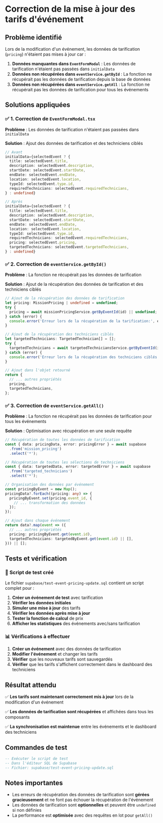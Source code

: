 # Correction de la mise à jour des tarifs d'événement

## Problème identifié

Lors de la modification d'un événement, les données de tarification (`pricing`) n'étaient pas mises à jour car :

1. **Données manquantes dans `EventFormModal`** : Les données de tarification n'étaient pas passées dans `initialData`
2. **Données non récupérées dans `eventService.getById`** : La fonction ne récupérait pas les données de tarification depuis la base de données
3. **Données non récupérées dans `eventService.getAll`** : La fonction ne récupérait pas les données de tarification pour tous les événements

## Solutions appliquées

### ✅ **1. Correction de `EventFormModal.tsx`**

**Problème** : Les données de tarification n'étaient pas passées dans `initialData`

**Solution** : Ajout des données de tarification et des techniciens ciblés

```typescript
// Avant
initialData={selectedEvent ? {
  title: selectedEvent.title,
  description: selectedEvent.description,
  startDate: selectedEvent.startDate,
  endDate: selectedEvent.endDate,
  location: selectedEvent.location,
  typeId: selectedEvent.type.id,
  requiredTechnicians: selectedEvent.requiredTechnicians,
} : undefined}

// Après
initialData={selectedEvent ? {
  title: selectedEvent.title,
  description: selectedEvent.description,
  startDate: selectedEvent.startDate,
  endDate: selectedEvent.endDate,
  location: selectedEvent.location,
  typeId: selectedEvent.type.id,
  requiredTechnicians: selectedEvent.requiredTechnicians,
  pricing: selectedEvent.pricing,
  targetedTechnicians: selectedEvent.targetedTechnicians,
} : undefined}
```

### ✅ **2. Correction de `eventService.getById()`**

**Problème** : La fonction ne récupérait pas les données de tarification

**Solution** : Ajout de la récupération des données de tarification et des techniciens ciblés

```typescript
// Ajout de la récupération des données de tarification
let pricing: MissionPricing | undefined = undefined;
try {
  pricing = await missionPricingService.getByEventId(id) || undefined;
} catch (error) {
  console.error('Erreur lors de la récupération de la tarification:', error);
}

// Ajout de la récupération des techniciens ciblés
let targetedTechnicians: TargetedTechnician[] = [];
try {
  targetedTechnicians = await targetedTechniciansService.getByEventId(id);
} catch (error) {
  console.error('Erreur lors de la récupération des techniciens ciblés:', error);
}

// Ajout dans l'objet retourné
return {
  // ... autres propriétés
  pricing,
  targetedTechnicians,
};
```

### ✅ **3. Correction de `eventService.getAll()`**

**Problème** : La fonction ne récupérait pas les données de tarification pour tous les événements

**Solution** : Optimisation avec récupération en une seule requête

```typescript
// Récupération de toutes les données de tarification
const { data: pricingData, error: pricingError } = await supabase
  .from('mission_pricing')
  .select('*');

// Récupération de toutes les sélections de techniciens
const { data: targetedData, error: targetedError } = await supabase
  .from('targeted_technicians')
  .select('*');

// Organisation des données par événement
const pricingByEvent = new Map();
pricingData?.forEach((pricing: any) => {
  pricingByEvent.set(pricing.event_id, {
    // ... transformation des données
  });
});

// Ajout dans chaque événement
return data?.map(event => ({
  // ... autres propriétés
  pricing: pricingByEvent.get(event.id),
  targetedTechnicians: targetedByEvent.get(event.id) || [],
})) || [];
```

## Tests et vérification

### 🔧 **Script de test créé**

Le fichier `supabase/test-event-pricing-update.sql` contient un script complet pour :

1. **Créer un événement de test** avec tarification
2. **Vérifier les données initiales**
3. **Simuler une mise à jour** des tarifs
4. **Vérifier les données après mise à jour**
5. **Tester la fonction de calcul** de prix
6. **Afficher les statistiques** des événements avec/sans tarification

### 📊 **Vérifications à effectuer**

1. **Créer un événement** avec des données de tarification
2. **Modifier l'événement** et changer les tarifs
3. **Vérifier** que les nouveaux tarifs sont sauvegardés
4. **Vérifier** que les tarifs s'affichent correctement dans le dashboard des techniciens

## Résultat attendu

✅ **Les tarifs sont maintenant correctement mis à jour** lors de la modification d'un événement

✅ **Les données de tarification sont récupérées** et affichées dans tous les composants

✅ **La synchronisation est maintenue** entre les événements et le dashboard des techniciens

## Commandes de test

```sql
-- Exécuter le script de test
-- Dans l'éditeur SQL de Supabase
-- Fichier: supabase/test-event-pricing-update.sql
```

## Notes importantes

- Les erreurs de récupération des données de tarification sont **gérées gracieusement** et ne font pas échouer la récupération de l'événement
- Les données de tarification sont **optionnelles** et peuvent être `undefined` si non définies
- La performance est **optimisée** avec des requêtes en lot pour `getAll()` 